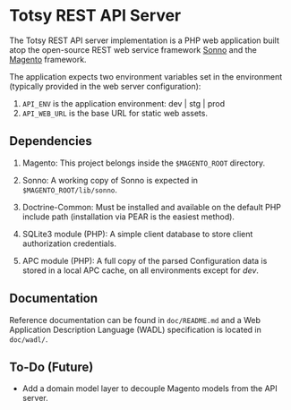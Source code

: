 Totsy REST API Server
=====================

The Totsy REST API server implementation is a PHP web application built atop the open-source REST web service framework [Sonno](http://sonno.360i.com) and the [Magento](http://www.magentocommerce.com) framework.

The application expects two environment variables set in the environment (typically provided in the web server configuration):
1. `API_ENV` is the application environment: dev | stg | prod
2. `API_WEB_URL` is the base URL for static web assets.

Dependencies
------------

1. Magento: This project belongs inside the `$MAGENTO_ROOT` directory.

2. Sonno: A working copy of Sonno is expected in `$MAGENTO_ROOT/lib/sonno`.

3. Doctrine-Common: Must be installed and available on the default PHP include path (installation via PEAR is the easiest method).

4. SQLite3 module (PHP): A simple client database to store client authorization credentials.

5. APC module (PHP): A full copy of the parsed Configuration data is stored in a local APC cache, on all environments except for *dev*.

Documentation
-------------

Reference documentation can be found in `doc/README.md` and a Web Application Description Language (WADL) specification is located in `doc/wadl/`.

To-Do (Future)
--------------
* Add a domain model layer to decouple Magento models from the API server.

